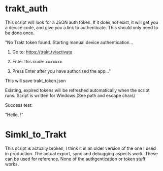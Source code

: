 # trakt_auth
This script will look for a JSON auth token.  If it does not exist, it will get you a device code, and give you a link to authenticate.  This should only need to be done once.

"No Trakt token found. Starting manual device authentication...

1. Go to: https://trakt.tv/activate
2. Enter this code: xxxxxxx

3. Press Enter after you have authorized the app..."

This will save trakt_token.json

Existing, expired tokens will be refreshed automatically when the script runs.
Script is written for Windows (See path and escape chars)

Success test:

"Hello, <Trakt username>!"


# Simkl_to_Trakt
This script is actually broken, I think it is an older version of the one I used in production.  The actual export, sync and debugging aspects work.  These can be used for reference.
None of the authgentication or token stuff works.
